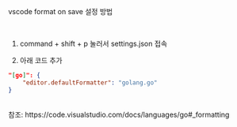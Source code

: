 vscode format on save 설정 방법

<br/>

1. command + shift + p 눌러서 settings.json 접속

2. 아래 코드 추가

```json
"[go]": {
    "editor.defaultFormatter": "golang.go"
}
```

<br/>
참조: https://code.visualstudio.com/docs/languages/go#_formatting
